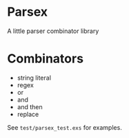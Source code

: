 Parsex
======

A little parser combinator library

# Combinators

- string literal
- regex
- or
- and
- and then
- replace

See `test/parsex_test.exs` for examples.

